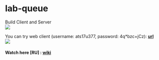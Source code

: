 # lab-queue 
Build Client and Server<br>
<img src="https://github.com/sh-k-ls/lab-queue/workflows/CI/badge.svg?branch=develop"><br>

You can try web client (username: ats17u377, password: 4q*bzc+jCz): **[url](http://angular-lab-queue-v3.s3-website.us-east-2.amazonaws.com/queue)**<br>
<img src="https://github.com/sh-k-ls/lab-queue/workflows/CD/badge.svg?branch=develop"><br>
#### Watch here [RU] : [wiki](https://github.com/sh-k-ls/lab-queue/wiki/Documentation)
